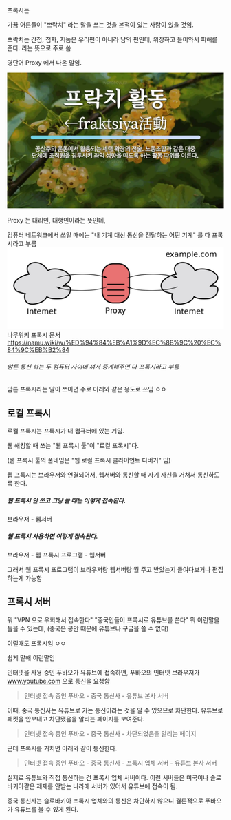 프록시는

가끔 어른들이 "쁘락치" 라는 말을 쓰는 것을 본적이 있는 사람이 있을 것임.

쁘락치는 간첩, 첩자, 저놈은 우리편이 아니라 남의 편인데, 위장하고 들어와서 피해를 준다. 라는 뜻으로 주로 씀

영단어 Proxy 에서 나온 말임.

![Proxy dictionary](images/1_webproxy/proxy_dictionary_cap.png)

Proxy 는 대리인, 대행인이라는 뜻인데,

컴퓨터 네트워크에서 쓰일 때에는 "내 기계 대신 통신을 전달하는 어떤 기계" 를 다 프록시라고 부름
![Internet Proxy](images/1_webproxy/internet_proxy_internet.png)
나무위키 프록시 문서
https://namu.wiki/w/%ED%94%84%EB%A1%9D%EC%8B%9C%20%EC%84%9C%EB%B2%84

###### 암튼 통신 하는 두 컴퓨터 사이에 껴서 중계해주면 다 프록시라고 부름

암튼 프록시라는 말이 쓰이면 주로 아래와 같은 용도로 쓰임 ㅇㅇ

## 로컬 프록시

로컬 프록시는 프록시가 내 컴퓨터에 있는 거임.

웹 해킹할 때 쓰는 "웹 프록시 툴"이 "로컬 프록시"다.

(웹 프록시 툴의 풀네임은 "웹 로컬 프록시 클라이언트 디버거" 임)

웹 프록시는 브라우저와 연결되어서, 웹서버와 통신할 때 자기 자신을 거쳐서 통신하도록 한다.

##### 웹 프록시 안 쓰고 그냥 쓸 때는 이렇게 접속된다.
브라우저 - 웹서버
##### 웹 프록시 사용하면 이렇게 접속된다.
브라우저 - 웹 프록시 프로그램 - 웹서버

그래서 웹 프록시 프로그램이 브라우저랑 웹서버랑 뭘 주고 받았는지 들여다보거나 편집하는게 가능함

## 프록시 서버

뭐 
"VPN 으로 우회해서 접속한다"
"중국인들이 프록시로 유튜브를 쓴다" 뭐 이런말을 들을 수 있는데,
(중국은 공안 때문에 유튜브나 구글을 쓸 수 없다)

이럴때도 프록시임 ㅇㅇ

쉽게 말해 이런말임

인터넷을 사용 중인 푸바오가 유튜브에 접속하면,
푸바오의 인터넷 브라우저가 www.youtube.com 으로 통신을 요청함

>인터넷 접속 중인 푸바오 - 중국 통신사 - 유튜브 본사 서버

이때, 중국 통신사는 유튜브로 가는 통신이라는 것을 알 수 있으므로 차단한다.
유튜브로 패킷을 안보내고 차단됐음을 알리는 페이지를 보여준다.

>인터넷 접속 중인 푸바오 - 중국 통신사 - 차단되었음을 알리는 페이지

근데 프록시를 거치면 아래와 같이 통신한다.

>인터넷 접속 중인 푸바오 - 중국 통신사 - 프록시 업체 서버 - 유튜브 본사 서버

실제로 유튜브와 직접 통신하는 건 프록시 업체 서버이다. 이런 서버들은 미국이나 슬로바키아같은 제제를 안받는 나라에 서버가 있어서 유튜브에 접속이 됨.

중국 통신사는 슬로바키아 프록시 업체와의 통신은 차단하지 않으니 결론적으로 푸바오가 유튜브를 볼 수 있게 된다.
